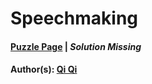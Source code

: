 # Speechmaking

#### [Puzzle Page](3.2-p.pdf) | *Solution Missing*
#### Author(s): [Qi Qi](../../../../search.html?q=Qi+Qi)

